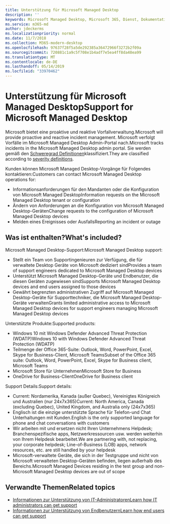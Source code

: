 ```yaml
---
title: Unterstützung für Microsoft Managed Desktop
description: ''
keywords: Microsoft Managed Desktop, Microsoft 365, Dienst, Dokumentation
ms.service: m365-md
author: jdeckerms
ms.localizationpriority: normal
ms.date: 11/7/2018
ms.collection: M365-modern-desktop
ms.openlocfilehash: 97637f28f5a5de292385a36472966f3272b2f09a
ms.sourcegitcommit: 720881c1a9c5f708e1b4adf7e5ea4ff8da48ea99
ms.translationtype: MT
ms.contentlocale: de-DE
ms.lasthandoff: 05/14/2019
ms.locfileid: "33970462"
---
```

# <a name="support-for-microsoft-managed-desktop"></a><span data-ttu-id="131f3-103">Unterstützung für Microsoft Managed Desktop</span><span class="sxs-lookup"><span data-stu-id="131f3-103">Support for Microsoft Managed Desktop</span></span>

<span data-ttu-id="131f3-104">Microsoft bietet eine proaktive und reaktive Vorfallverwaltung.</span><span class="sxs-lookup"><span data-stu-id="131f3-104">Microsoft will provide proactive and reactive incident management.</span></span> <span data-ttu-id="131f3-105">Microsoft verfolgt Vorfälle im Microsoft Managed Desktop Admin-Portal nach.</span><span class="sxs-lookup"><span data-stu-id="131f3-105">Microsoft tracks incidents in the Microsoft Managed Desktop admin portal.</span></span> <span data-ttu-id="131f3-106">Sie werden gemäß den [Schweregrad Definitionen](../working-with-managed-desktop/admin-support.md#sev)klassifiziert.</span><span class="sxs-lookup"><span data-stu-id="131f3-106">They are classified according to [severity definitions](../working-with-managed-desktop/admin-support.md#sev).</span></span>

<span data-ttu-id="131f3-107">Kunden können Microsoft Managed Desktop-Vorgänge für Folgendes kontaktieren:</span><span class="sxs-lookup"><span data-stu-id="131f3-107">Customers can contact Microsoft Managed Desktop operations for:</span></span>
- <span data-ttu-id="131f3-108">Informationsanforderungen für den Mandanten oder die Konfiguration von Microsoft Managed Desktop</span><span class="sxs-lookup"><span data-stu-id="131f3-108">Information requests on the Microsoft Managed Desktop tenant or configuration</span></span>
- <span data-ttu-id="131f3-109">Ändern von Anforderungen an die Konfiguration von Microsoft Managed Desktop-Geräten</span><span class="sxs-lookup"><span data-stu-id="131f3-109">Change requests to the configuration of Microsoft Managed Desktop devices</span></span>
- <span data-ttu-id="131f3-110">Melden eines Ereignisses oder Ausfalls</span><span class="sxs-lookup"><span data-stu-id="131f3-110">Reporting an incident or outage</span></span>

## <a name="whats-included"></a><span data-ttu-id="131f3-111">Was ist enthalten?</span><span class="sxs-lookup"><span data-stu-id="131f3-111">What's included?</span></span>

<span data-ttu-id="131f3-112">Microsoft Managed Desktop-Support:</span><span class="sxs-lookup"><span data-stu-id="131f3-112">Microsoft Managed Desktop support:</span></span>

- <span data-ttu-id="131f3-113">Stellt ein Team von Supportingenieuren zur Verfügung, die für verwaltete Desktop Geräte von Microsoft dediziert sind</span><span class="sxs-lookup"><span data-stu-id="131f3-113">Provides a team of support engineers dedicated to Microsoft Managed Desktop devices</span></span>
- <span data-ttu-id="131f3-114">Unterstützt Microsoft Managed Desktop-Geräte und Endbenutzer, die diesen Geräten zugewiesen sind</span><span class="sxs-lookup"><span data-stu-id="131f3-114">Supports Microsoft Managed Desktop devices and end users assigned to those devices</span></span>
- <span data-ttu-id="131f3-115">Gewährt begrenzten administrativen Zugriff auf Microsoft Managed Desktop-Geräte für Supporttechniker, die Microsoft Managed Desktop-Geräte verwalten</span><span class="sxs-lookup"><span data-stu-id="131f3-115">Grants limited administrative access to Microsoft Managed Desktop devices for support engineers managing Microsoft Managed Desktop devices</span></span> 

<span data-ttu-id="131f3-116">Unterstützte Produkte:</span><span class="sxs-lookup"><span data-stu-id="131f3-116">Supported products:</span></span>

- <span data-ttu-id="131f3-117">Windows 10 mit Windows Defender Advanced Threat Protection (WDATP)</span><span class="sxs-lookup"><span data-stu-id="131f3-117">Windows 10 with Windows Defender Advanced Threat Protection (WDATP)</span></span> 
- <span data-ttu-id="131f3-118">Teilmenge der Office 365-Suite: Outlook, Word, PowerPoint, Excel, Skype for Business-Client, Microsoft Teams</span><span class="sxs-lookup"><span data-stu-id="131f3-118">Subset of the Office 365 suite: Outlook, Word, PowerPoint, Excel, Skype for Business client, Microsoft Teams</span></span> 
- <span data-ttu-id="131f3-119">Microsoft Store für Unternehmen</span><span class="sxs-lookup"><span data-stu-id="131f3-119">Microsoft Store for Business</span></span> 
- <span data-ttu-id="131f3-120">OneDrive for Business-Client</span><span class="sxs-lookup"><span data-stu-id="131f3-120">OneDrive for Business client</span></span> 

<span data-ttu-id="131f3-121">Support Details:</span><span class="sxs-lookup"><span data-stu-id="131f3-121">Support details:</span></span>

- <span data-ttu-id="131f3-122">Current: Nordamerika, Kanada (außer Quebec), Vereinigtes Königreich und Australien (nur 24x7x365)</span><span class="sxs-lookup"><span data-stu-id="131f3-122">Current: North America, Canada (excluding Quebec), United Kingdom, and Australia only (24x7x365)</span></span> 
- <span data-ttu-id="131f3-123">Englisch ist die einzige unterstützte Sprache für Telefon-und Chat Unterhaltungen mit Kunden.</span><span class="sxs-lookup"><span data-stu-id="131f3-123">English is the only supported language for phone and chat conversations with customers</span></span> 
- <span data-ttu-id="131f3-124">Wir arbeiten mit und ersetzen nicht Ihren Unternehmens Helpdesk; Branchenspezifische apps, Netzwerkressourcen usw. werden weiterhin von Ihrem Helpdesk bearbeitet.</span><span class="sxs-lookup"><span data-stu-id="131f3-124">We are partnering with, not replacing, your corporate helpdesk; Line-of-Business (LOB) apps, network resources, etc. are still handled by your helpdesk</span></span> 
- <span data-ttu-id="131f3-125">Microsoft-verwaltete Geräte, die sich in der Testgruppe und nicht von Microsoft verwalteten Desktop-Geräten befinden, liegen außerhalb des Bereichs.</span><span class="sxs-lookup"><span data-stu-id="131f3-125">Microsoft Managed Devices residing in the test group and non-Microsoft Managed Desktop devices are out of scope</span></span> 


## <a name="related-topics"></a><span data-ttu-id="131f3-126">Verwandte Themen</span><span class="sxs-lookup"><span data-stu-id="131f3-126">Related topics</span></span>

- [<span data-ttu-id="131f3-127">Informationen zur Unterstützung von IT-Administratoren</span><span class="sxs-lookup"><span data-stu-id="131f3-127">Learn how IT administrators can get support</span></span>](../working-with-managed-desktop/admin-support.md)
- [<span data-ttu-id="131f3-128">Informationen zur Unterstützung von Endbenutzern</span><span class="sxs-lookup"><span data-stu-id="131f3-128">Learn how end users can get support</span></span>](../working-with-managed-desktop/end-user-support.md)
